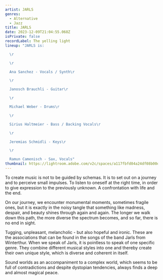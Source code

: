 ```yaml
---
artist: JARLS
genres:
  - Alternative
  - Jazz
title: JARLS
date: 2023-12-09T21:04:55.068Z
isPrivate: false
recordLabel: The yelling light
lineup: "JARLS is:

  \r

  \r

  Ana Sanchez - Vocals / Synth\r

  \r

  Janosch Brauchli - Guitar\r

  \r

  Michael Weber - Drums\r

  \r

  Sirius Haltmeier - Bass / Backing Vocals\r

  \r

  Jeremias Schmidli - Keys\r

  \r

  Ramun Camenisch - Sax, Vocals"
thumbnail: https://lightroom.adobe.com/v2c/spaces/a117fbfd04a24df08b00dc7343422215/assets/ab5502ba8b2b68201c330579c4985940/revisions/88927b7736434a5eb7e02b2206e4c93b/renditions/bb9ab23f9f28ca73e8f0c8922b6b0f28
---
```

<p>To create music is not to be guided by schemas. It is to set out on a journey and to perceive small impulses. To listen to oneself at the right time, in order to give expression to the previously unknown. A confrontation with life and the end.</p>

<p>On our journey, we encounter monumental moments, sometimes fragile ones, but it is exactly in the noisy tangle that something like madness, despair, and beauty shines through again and again. The longer we walk down this path, the more diverse the spectrum becomes, and so far, there is no end in sight.</p>


<p>Tugging, unpleasant, melancholic - but also hopeful and ironic. These are the associations that can be found in the songs of the band Jarls from Winterthur. When we speak of Jarls, it is pointless to speak of one specific genre. They combine different musical styles into one and thereby create their own unique style, which is diverse and coherent in itself.</p>

<p>Sound worlds as an accompaniment to a complex world, which seems to be full of contradictions and despite dystopian tendencies, always finds a deep and almost magical peace.</p>
